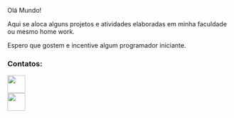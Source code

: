 Olá Mundo!

Aqui se aloca alguns projetos e atividades elaboradas em minha faculdade ou mesmo home work.

Espero que gostem e incentive algum programador iniciante.


### Contatos:

<div>
  <a href="https://www.linkedin.com/in/renansouzadeoliveira/" target="_blank"><img src="https://cdn-icons-png.flaticon.com/512/174/174857.png" target="_blank"              width="40" height="40"></a>  
</div>

<div>
  <a href="https://instagram.com/renansouzzzz" target="_blank"><img src="https://image.similarpng.com/very-thumbnail/2020/06/Instagram-logo-transparent-PNG.png"          target="_blank" width="40" height="40"></a>
</div>
